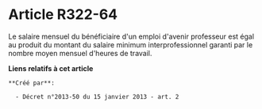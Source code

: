 # Article R322-64

Le salaire mensuel du bénéficiaire d'un emploi d'avenir professeur est égal au produit du montant du salaire minimum
interprofessionnel garanti par le nombre moyen mensuel d'heures de travail.

**Liens relatifs à cet article**

	**Créé par**:

	  - Décret n°2013-50 du 15 janvier 2013 - art. 2
